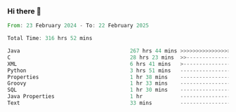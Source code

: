 ### Hi there 👋

<!--
**luoxuanzao/luoxuanzao** is a ✨ _special_ ✨ repository because its `README.md` (this file) appears on your GitHub profile.

Here are some ideas to get you started:

- 🔭 I’m currently working on ...
- 🌱 I’m currently learning ...
- 👯 I’m looking to collaborate on ...
- 🤔 I’m looking for help with ...
- 💬 Ask me about ...
- 📫 How to reach me: ...
- 😄 Pronouns: ...
- ⚡ Fun fact: ...
-->

<!--START_SECTION:waka-->

```rust
From: 23 February 2024 - To: 22 February 2025

Total Time: 316 hrs 52 mins

Java                                   267 hrs 44 mins >>>>>>>>>>>>>>>>>>>>>----   84.46 %
C                                      28 hrs 23 mins  >>-----------------------   08.96 %
XML                                    6 hrs 41 mins   >------------------------   02.11 %
Python                                 3 hrs 51 mins   -------------------------   01.22 %
Properties                             1 hr 38 mins    -------------------------   00.52 %
Groovy                                 1 hr 33 mins    -------------------------   00.49 %
SQL                                    1 hr 30 mins    -------------------------   00.48 %
Java Properties                        1 hr            -------------------------   00.32 %
Text                                   33 mins         -------------------------   00.18 %
```

<!--END_SECTION:waka-->